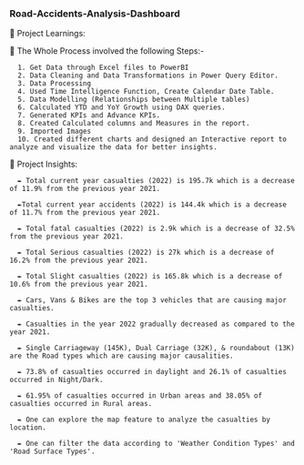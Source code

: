 ### Road-Accidents-Analysis-Dashboard

📌 Project Learnings:

🔻 The Whole Process involved the following Steps:-

      1. Get Data through Excel files to PowerBI
      2. Data Cleaning and Data Transformations in Power Query Editor.
      3. Data Processing
      4. Used Time Intelligence Function, Create Calendar Date Table.
      5. Data Modelling (Relationships between Multiple tables)
      6. Calculated YTD and YoY Growth using DAX queries.
      7. Generated KPIs and Advance KPIs.
      8. Created Calculated columns and Measures in the report.
      9. Imported Images
      10. Created different charts and designed an Interactive report to analyze and visualize the data for better insights.


📌 Project Insights:

      ✒ Total current year casualties (2022) is 195.7k which is a decrease of 11.9% from the previous year 2021.

      ✒Total current year accidents (2022) is 144.4k which is a decrease of 11.7% from the previous year 2021.

      ✒ Total fatal casualties (2022) is 2.9k which is a decrease of 32.5% from the previous year 2021.

      ✒ Total Serious casualties (2022) is 27k which is a decrease of 16.2% from the previous year 2021.

      ✒ Total Slight casualties (2022) is 165.8k which is a decrease of 10.6% from the previous year 2021.

      ✒ Cars, Vans & Bikes are the top 3 vehicles that are causing major casualties.

      ✒ Casualties in the year 2022 gradually decreased as compared to the year 2021.

      ✒ Single Carriageway (145K), Dual Carriage (32K), & roundabout (13K) are the Road types which are causing major causalities.

      ✒ 73.8% of casualties occurred in daylight and 26.1% of casualties occurred in Night/Dark.

      ✒ 61.95% of casualties occurred in Urban areas and 38.05% of casualties occurred in Rural areas.

      ✒ One can explore the map feature to analyze the casualties by location.

      ✒ One can filter the data according to 'Weather Condition Types' and 'Road Surface Types'.
